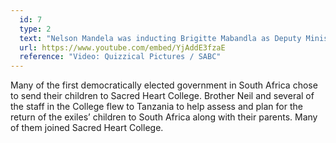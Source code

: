 ```yaml
---
  id: 7
  type: 2
  text: "Nelson Mandela was inducting Brigitte Mabandla as Deputy Minister of Arts and Culture at Luthuli House in 1995 and the presence of her son Sibusiso, in Sacred Heart College uniform provoked this response from the President."
  url: https://www.youtube.com/embed/YjAddE3fzaE
  reference: "Video: Quizzical Pictures / SABC"
---
```

Many of the first democratically elected government in South Africa chose to send their children to Sacred Heart College. Brother Neil and several of the staff in the College flew to Tanzania to help assess and plan for the return of the exiles’ children to South Africa along with their parents. Many of them joined Sacred Heart College. 
